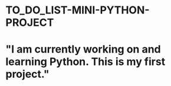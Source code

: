 # TO_DO_LIST-MINI-PYTHON-PROJECT
# "I am currently working on and learning Python. This is my first project."
